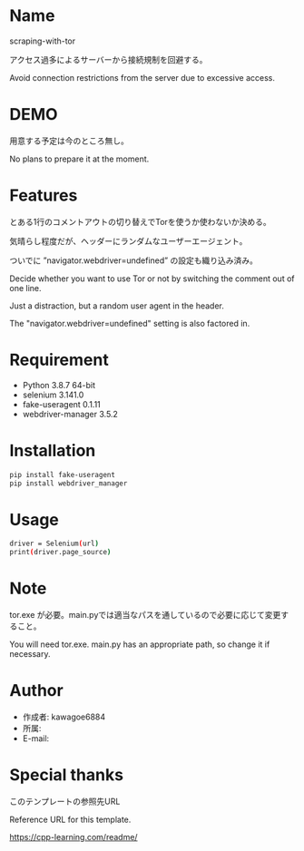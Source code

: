 # Name
scraping-with-tor

アクセス過多によるサーバーから接続規制を回避する。

Avoid connection restrictions from the server due to excessive access.

# DEMO

用意する予定は今のところ無し。

No plans to prepare it at the moment.

# Features

とある1行のコメントアウトの切り替えでTorを使うか使わないか決める。

気晴らし程度だが、ヘッダーにランダムなユーザーエージェント。

ついでに ”navigator.webdriver=undefined” の設定も織り込み済み。

Decide whether you want to use Tor or not by switching the comment out of one line.

Just a distraction, but a random user agent in the header.

The "navigator.webdriver=undefined" setting is also factored in.

# Requirement

* Python 3.8.7 64-bit
* selenium 3.141.0
* fake-useragent 0.1.11
* webdriver-manager 3.5.2

# Installation

```bash
pip install fake-useragent
pip install webdriver_manager
```

# Usage

```bash
driver = Selenium(url)
print(driver.page_source)
```

# Note

tor.exe が必要。main.pyでは適当なパスを通しているので必要に応じて変更すること。

You will need tor.exe. main.py has an appropriate path, so change it if necessary.

# Author

* 作成者: kawagoe6884
* 所属: 
* E-mail: 

# Special thanks

このテンプレートの参照先URL

Reference URL for this template.

https://cpp-learning.com/readme/
